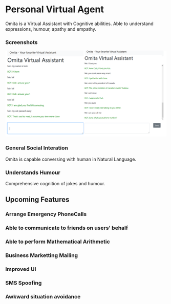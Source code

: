 # Personal Virtual Agent
Omita is a Virtual Assistant with Cognitive abilities. Able to understand expressions, humour, apathy and empathy.

### Screenshots
!["Omita Artificial Intelligence BOT" having a conversation with human](https://github.com/tomiwaog/omita/blob/master/images/omita_bot.PNG?raw=true)

### General Social Interation
Omita is capable conversing with human in Natural Language.

### Understands Humour
Comprehensive cognition of jokes and humour. 

## Upcoming Features

### Arrange Emergency PhoneCalls

### Able to communicate to friends on users' behalf

### Able to perform Mathematical Arithmetic

### Business Marketting Mailing

### Improved UI

### SMS Spoofing

### Awkward situation avoidance
